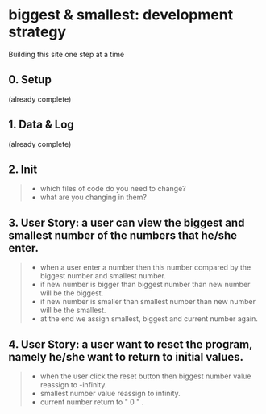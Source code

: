 # biggest & smallest: development strategy

Building this site one step at a time

## 0. Setup

(already complete)

## 1. Data & Log

(already complete)

## 2. Init

> * which files of code do you need to change?
> * what are you changing in them?

## 3. User Story: a user can view the biggest and smallest number of the numbers that he/she enter.

> * when a user enter a number then this number compared by the biggest number and smallest number.
> * if new number is bigger than biggest number than new number will be the biggest.
> * if new number is smaller than smallest number than new number will be the smallest.
> * at the end we assign smallest, biggest and current number again.


## 4. User Story: a user want to reset the program, namely he/she want to return to initial values.

> * when the user click the reset button then biggest number value reassign to -infinity.
> * smallest number value reassign to infinity.
> * current number return to " 0 " .  
